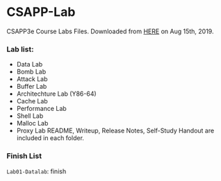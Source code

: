 # CSAPP-Lab
CSAPP3e Course Labs Files. Downloaded from [HERE](http://csapp.cs.cmu.edu/3e/labs.html) on Aug 15th, 2019.

### Lab list:

* Data Lab
* Bomb Lab
* Attack Lab
* Buffer Lab
* Architechture Lab (Y86-64)
* Cache Lab
* Performance Lab
* Shell Lab
* Malloc Lab
* Proxy Lab
README, Writeup, Release Notes, Self-Study Handout are included in each folder.

### Finish List
`Lab01-Datalab`: finish